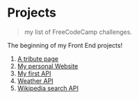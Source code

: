 # Projects
> my list of FreeCodeCamp challenges.

The beginning of my Front End projects!

1. [A tribute page](http://codepen.io/gabriel-brito/full/MbwwXy/)
2. [My personal Website](http://codepen.io/gabriel-brito/full/PbqNXg/)
3. [My first API](http://codepen.io/gabriel-brito/full/VmbvWN/)
4. [Weather API](http://codepen.io/gabriel-brito/full/VmbgVX/)
5. [Wikipedia search API](http://codepen.io/gabriel-brito/full/BQZXmp/)